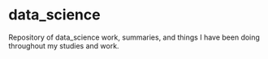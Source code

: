# data_science
Repository of data_science work, summaries, and things I have been doing throughout my studies and work.
